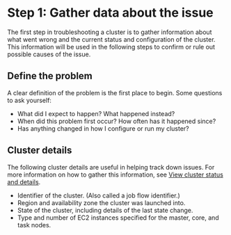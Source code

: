 # Step 1: Gather data about the issue<a name="emr-troubleshoot-failed-1"></a>

 The first step in troubleshooting a cluster is to gather information about what went wrong and the current status and configuration of the cluster\. This information will be used in the following steps to confirm or rule out possible causes of the issue\. 

## Define the problem<a name="emr-troubleshoot-failed-1-problem"></a>

 A clear definition of the problem is the first place to begin\. Some questions to ask yourself: 
+  What did I expect to happen? What happened instead? 
+  When did this problem first occur? How often has it happened since? 
+  Has anything changed in how I configure or run my cluster? 

## Cluster details<a name="emr-troubleshoot-failed-1-cluster"></a>

 The following cluster details are useful in helping track down issues\. For more information on how to gather this information, see [View cluster status and details](emr-manage-view-clusters.md)\. 
+  Identifier of the cluster\. \(Also called a job flow identifier\.\) 
+  Region and availability zone the cluster was launched into\. 
+  State of the cluster, including details of the last state change\. 
+  Type and number of EC2 instances specified for the master, core, and task nodes\. 